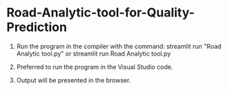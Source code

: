 # Road-Analytic-tool-for-Quality-Prediction

1. Run the program in the compiler with the command: streamlit run "Road Analytic tool.py" or streamlit run Road Analytic tool.py 

2. Preferred to run the program in the Visual Studio code.

3. Output will be presented in the browser.

